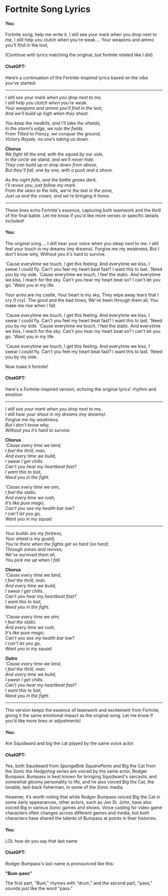 # Fortnite Song Lyrics

#### You:
Fortnite song, help me write it. 
I still see your mark when you drop next to me, 
I still help you clutch when you're weak.... 
Your weapons and ammo you'll find in the loot, 


(Continue with lyrics matching the original, but fortnite related like I did)

#### ChatGPT:
Here’s a continuation of the Fortnite-inspired lyrics based on the vibe you've started:

---

*I still see your mark when you drop next to me,*\
*I still help you clutch when you're weak.*\
*Your weapons and ammo you'll find in the loot,*\
*And we’ll build up high when they shoot.*

*You keep the medkits, and I’ll take the shields,*\
*In the storm’s edge, we rule the fields.*\
*From Tilted to Frenzy, we conquer the ground,*\
*Victory Royale, no one’s taking us down.*

**Chorus**\
*We fight till the end, with the squad by our side,*\
*In the circle we stand, and we’ll never hide.*\
*They can build up or drop down from above,*\
*But they’ll fall, one by one, with a push and a shove.*

*As the night falls, and the battle grows dark,*\
*I’ll revive you, just follow my mark.*\
*From the skies to the hills, we’re the last in the zone,*\
*Just us and the crown, and we’re bringing it home.*

---

These lines echo Fortnite's essence, capturing both teamwork and the thrill of the final battle. Let me know if you'd like more verses or specific details included!


#### You:
The original song.... 
I still hear your voice when you sleep next to me.
I still feel your touch in my dreams (my dreams).
Forgive me my weakness,
But I don't know why,
Without you it's hard to survive.

'Cause everytime we touch,
I get this feeling.
And everytime we kiss,
I swear I could fly.
Can't you feel my heart beat fast?
I want this to last.
'Need you by my side.
'Cause everytime we touch,
I feel the static.
And everytime we kiss,
I reach for the sky.
Can't you hear my heart beat so?
I can't let you go.
'Want you in my life.

Your arms are my castle,
Your heart is my sky,
They wipe away tears that I cry (I cry).
The good and the bad times,
We've been through them all,
You make me rise when I fall.

'Cause everytime we touch,
I get this feeling.
And everytime we kiss,
I swear I could fly.
Can't you feel my heart beat fast?
I want this to last.
'Need you by my side.
'Cause everytime we touch,
I feel the static.
And everytime we kiss,
I reach for the sky.
Can't you hear my heart beat so?
I can't let you go.
'Want you in my life.

'Cause everytime we touch,
I get this feeling.
And everytime we kiss,
I swear I could fly.
Can't you feel my heart beat fast?
I want this to last.
'Need you by my side.

Now make it fortnite! 

#### ChatGPT:
Here's a Fortnite-inspired version, echoing the original lyrics' rhythm and emotion:

---

*I still see your mark when you drop next to me,*\
*I still hear your shout in my dreams (my dreams).*\
*Forgive me my weakness,*\
*But I don’t know why,*\
*Without you it’s hard to survive.*

**Chorus**\
*'Cause every time we land,*\
*I feel the thrill, man.*\
*And every time we build,*\
*I swear I get chills.*\
*Can’t you hear my heartbeat fast?*\
*I want this to last,*\
*Need you in the fight.*

*'Cause every time we aim,*\
*I feel the static.*\
*And every time we rush,*\
*It’s like pure magic.*\
*Can’t you see my health bar low?*\
*I can’t let you go,*\
*Want you in my squad.*

---

*Your builds are my fortress,*\
*Your shield is my guard,*\
*You’re there when the fights get so hard (so hard).*\
*Through zones and revives,*\
*We've survived them all,*\
*You pick me up when I fall.*

**Chorus**\
*'Cause every time we land,*\
*I feel the thrill, man.*\
*And every time we build,*\
*I swear I get chills.*\
*Can’t you hear my heartbeat fast?*\
*I want this to last,*\
*Need you in the fight.*

*'Cause every time we aim,*\
*I feel the static.*\
*And every time we rush,*\
*It’s like pure magic.*\
*Can’t you see my health bar low?*\
*I can’t let you go,*\
*Want you in my squad.*

**Outro**\
*'Cause every time we land,*\
*I feel the thrill, man.*\
*And every time we build,*\
*I swear I get chills.*\
*Can’t you hear my heartbeat fast?*\
*I want this to last,*\
*Need you in the fight.*

---

This version keeps the essence of teamwork and excitement from Fortnite, giving it the same emotional impact as the original song. Let me know if you'd like more lines or adjustments!


#### You:
Are Squidward and big the cat played by the same voice actor

#### ChatGPT:
Yes, both Squidward from *SpongeBob SquarePants* and Big the Cat from the *Sonic the Hedgehog* series are voiced by the same actor, Rodger Bumpass. Bumpass is best known for bringing Squidward's sarcastic and somewhat gloomy personality to life, and he also voiced Big the Cat, the lovable, laid-back fisherman, in some of the *Sonic* media.

However, it’s worth noting that while Rodger Bumpass voiced Big the Cat in some early appearances, other actors, such as Jon St. John, have also voiced Big in various *Sonic* games and shows. Voice casting for video game characters often changes across different games and media, but both characters have shared the talents of Bumpass at points in their histories.


#### You:
LOL how do you say that last name

#### ChatGPT:
Rodger Bumpass's last name is pronounced like this:

**"Bum-pass"**

The first part, "Bum," rhymes with "drum," and the second part, "pass," sounds just like the word "pass."
